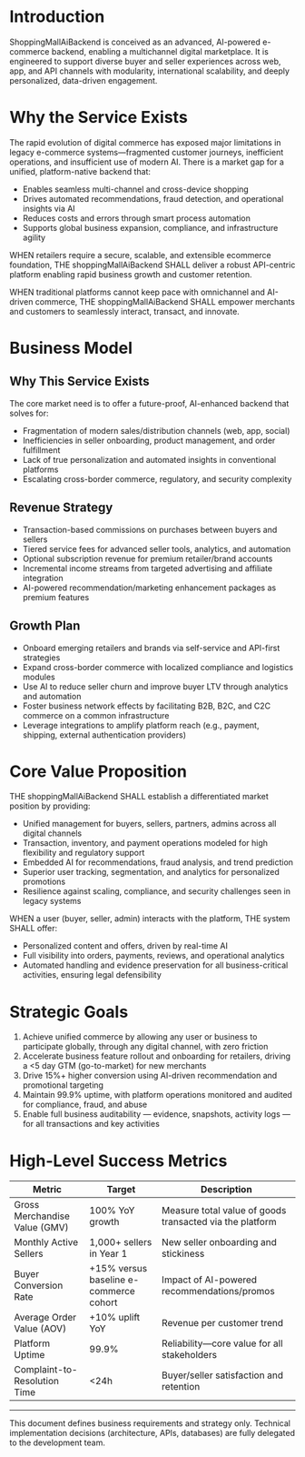 # Introduction
ShoppingMallAiBackend is conceived as an advanced, AI-powered e-commerce backend, enabling a multichannel digital marketplace. It is engineered to support diverse buyer and seller experiences across web, app, and API channels with modularity, international scalability, and deeply personalized, data-driven engagement.

# Why the Service Exists
The rapid evolution of digital commerce has exposed major limitations in legacy e-commerce systems—fragmented customer journeys, inefficient operations, and insufficient use of modern AI. There is a market gap for a unified, platform-native backend that:
- Enables seamless multi-channel and cross-device shopping
- Drives automated recommendations, fraud detection, and operational insights via AI
- Reduces costs and errors through smart process automation
- Supports global business expansion, compliance, and infrastructure agility

WHEN retailers require a secure, scalable, and extensible ecommerce foundation, THE shoppingMallAiBackend SHALL deliver a robust API-centric platform enabling rapid business growth and customer retention.

WHEN traditional platforms cannot keep pace with omnichannel and AI-driven commerce, THE shoppingMallAiBackend SHALL empower merchants and customers to seamlessly interact, transact, and innovate.

# Business Model
## Why This Service Exists
The core market need is to offer a future-proof, AI-enhanced backend that solves for:
- Fragmentation of modern sales/distribution channels (web, app, social)
- Inefficiencies in seller onboarding, product management, and order fulfillment
- Lack of true personalization and automated insights in conventional platforms
- Escalating cross-border commerce, regulatory, and security complexity

## Revenue Strategy
- Transaction-based commissions on purchases between buyers and sellers
- Tiered service fees for advanced seller tools, analytics, and automation
- Optional subscription revenue for premium retailer/brand accounts
- Incremental income streams from targeted advertising and affiliate integration
- AI-powered recommendation/marketing enhancement packages as premium features

## Growth Plan
- Onboard emerging retailers and brands via self-service and API-first strategies
- Expand cross-border commerce with localized compliance and logistics modules
- Use AI to reduce seller churn and improve buyer LTV through analytics and automation
- Foster business network effects by facilitating B2B, B2C, and C2C commerce on a common infrastructure
- Leverage integrations to amplify platform reach (e.g., payment, shipping, external authentication providers)

# Core Value Proposition
THE shoppingMallAiBackend SHALL establish a differentiated market position by providing:
- Unified management for buyers, sellers, partners, admins across all digital channels
- Transaction, inventory, and payment operations modeled for high flexibility and regulatory support
- Embedded AI for recommendations, fraud analysis, and trend prediction
- Superior user tracking, segmentation, and analytics for personalized promotions
- Resilience against scaling, compliance, and security challenges seen in legacy systems

WHEN a user (buyer, seller, admin) interacts with the platform, THE system SHALL offer:
- Personalized content and offers, driven by real-time AI
- Full visibility into orders, payments, reviews, and operational analytics
- Automated handling and evidence preservation for all business-critical activities, ensuring legal defensibility

# Strategic Goals
1. Achieve unified commerce by allowing any user or business to participate globally, through any digital channel, with zero friction
2. Accelerate business feature rollout and onboarding for retailers, driving a <5 day GTM (go-to-market) for new merchants
3. Drive 15%+ higher conversion using AI-driven recommendation and promotional targeting
4. Maintain 99.9% uptime, with platform operations monitored and audited for compliance, fraud, and abuse
5. Enable full business auditability — evidence, snapshots, activity logs — for all transactions and key activities

# High-Level Success Metrics
| Metric                          | Target                                 | Description                                                        |
|----------------------------------|----------------------------------------|--------------------------------------------------------------------|
| Gross Merchandise Value (GMV)    | 100% YoY growth                        | Measure total value of goods transacted via the platform           |
| Monthly Active Sellers           | 1,000+ sellers in Year 1               | New seller onboarding and stickiness                               |
| Buyer Conversion Rate            | +15% versus baseline e-commerce cohort | Impact of AI-powered recommendations/promos                        |
| Average Order Value (AOV)        | +10% uplift YoY                        | Revenue per customer trend                                         |
| Platform Uptime                  | 99.9%                                  | Reliability—core value for all stakeholders                        |
| Complaint-to-Resolution Time     | <24h                                   | Buyer/seller satisfaction and retention                            |

---
This document defines business requirements and strategy only. Technical implementation decisions (architecture, APIs, databases) are fully delegated to the development team.
